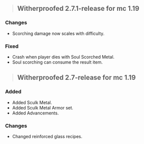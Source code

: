 >## **Witherproofed 2.7.1-release for mc 1.19**
### **Changes**
- Scorching damage now scales with difficulty.

### **Fixed**
- Crash when player dies with Soul Scorched Metal.
- Soul scorching can consume the result item.

>## **Witherproofed 2.7-release for mc 1.19**
### **Added**
- Added Sculk Metal.
- Added Sculk Metal Armor set.
- Added Advancements.
### **Changes**
- Changed reinforced glass recipes.
